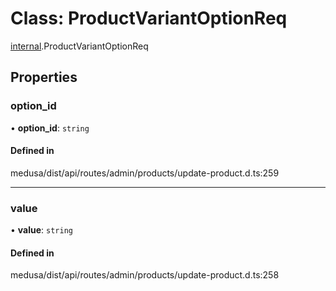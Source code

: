 # Class: ProductVariantOptionReq

[internal](../modules/internal-18.md).ProductVariantOptionReq

## Properties

### option\_id

• **option\_id**: `string`

#### Defined in

medusa/dist/api/routes/admin/products/update-product.d.ts:259

___

### value

• **value**: `string`

#### Defined in

medusa/dist/api/routes/admin/products/update-product.d.ts:258

